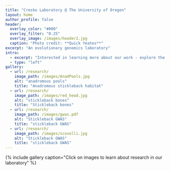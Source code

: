 ```yaml
---
title: "Cresko Laboratory @ The University of Oregon"
layout: home
author_profile: false
header:
  overlay_color: "#000"
  overlay_filter: "0.25"
  overlay_image: /images/header2.jpg
  caption: "Photo credit: **Quick Yeates**"
excerpt: "An evolutionary genomics laboratory"
intro:
  - excerpt: "Interested in learning more about our work - explore the links above"
  - type: "left"
gallery:
  - url: /research/
    image_path: /images/AnadPools.jpg
    alt: "anadromous pools"
    title: "Anadromous stickleback habitat"
  - url: /research/
    image_path: /images/red_head.jpg
    alt: "stickleback bones"
    title: "Stickleback bones"
  - url: /research/
    image_path: /images/gwas.pdf
    alt: "Stickleback GWAS"
    title: "stickleback GWAS"
  - url: /research/
    image_path: /images/scovelli.jpg
    alt: "Stickleback GWAS"
    title: "stickleback GWAS"
---
```


{% include gallery caption="Click on images to learn about research in our laboratory" %}
